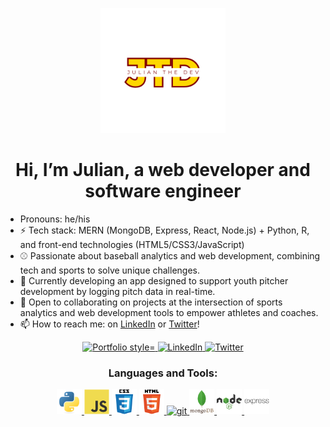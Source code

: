 <p align="center">
  <a target="_blank" href="https://julianthedev.netlify.app/">
  <img height="200"  alt="Julian Coleman Software Engineer" src="https://raw.githubusercontent.com/JColeman1550/JColeman1550/refs/heads/main/Black%20and%20Yellow%20Modern%20Monogram%20Logo%20(1).png">  
  </a>
</p>
<h1 align="center">Hi, I’m Julian, a web developer and software engineer </h1>
<ul>
  <li> Pronouns: he/his</li>
<li>⚡ Tech stack: MERN (MongoDB, Express, React, Node.js) + Python, R, and front-end technologies (HTML5/CSS3/JavaScript)</li>
<li>⚾ Passionate about baseball analytics and web development, combining tech and sports to solve unique challenges.</li>
<li>🌱 Currently developing an app designed to support youth pitcher development by logging pitch data in real-time.</li>
<li>💬 Open to collaborating on projects at the intersection of sports analytics and web development tools to empower athletes and coaches.</li>

  <li>📫 How to reach me: on <a href="https://www.linkedin.com/in/juliantcoleman/">LinkedIn</a> or <a href="https://x.com/Julian__TD">Twitter</a>!</li>
</ul>


<p align="center"> 
<a href="https://julianthedev.netlify.app/" target="_blank">
    <img src="https://img.shields.io/badge/Portfolio-rgb(128%2C0%2C0)?style=for-the-badge&logoColor=%23DDE4B7" alt="Portfolio style="border-radius: 10px;">
</a>
<a href="https://www.linkedin.com/in/juliantcoleman/">
    <img src="https://img.shields.io/badge/LinkedIn-rgb(255%2C215%2C0)?style=for-the-badge&logoColor=%23DDE4B7" alt="LinkedIn">
</a>
<a href="https://x.com/Julian__TD" target="_blank">
    <img src="https://img.shields.io/badge/Twitter/X-rgb(128%2C0%2C0)?style=for-the-badge&logoColor=%23DDE4B7" alt="Twitter">
</a>

</p>



<h3 align="center">Languages and Tools:</h3>
<p align="center"> 
  <a href="https://www.python.org" target="_blank" rel="noreferrer"> 
    <img src="https://raw.githubusercontent.com/devicons/devicon/master/icons/python/python-original.svg" alt="python" width="40" height="40"/> 
  </a> 
  <a href="https://developer.mozilla.org/en-US/docs/Web/JavaScript" target="_blank" rel="noreferrer"> 
    <img src="https://raw.githubusercontent.com/devicons/devicon/master/icons/javascript/javascript-original.svg" alt="javascript" width="40" height="40"/> 
  </a> 
  <a href="https://www.w3schools.com/css/" target="_blank" rel="noreferrer"> 
    <img src="https://raw.githubusercontent.com/devicons/devicon/master/icons/css3/css3-original-wordmark.svg" alt="css3" width="40" height="40"/> 
  </a> 
  <a href="https://www.w3.org/html/" target="_blank" rel="noreferrer"> 
    <img src="https://raw.githubusercontent.com/devicons/devicon/master/icons/html5/html5-original-wordmark.svg" alt="html5" width="40" height="40"/> 
  </a> 
  <a href="https://git-scm.com/" target="_blank" rel="noreferrer"> 
    <img src="https://www.vectorlogo.zone/logos/git-scm/git-scm-icon.svg" alt="git" width="40" height="40"/> 
  </a>
  <a href="https://www.mongodb.com/" target="_blank" rel="noreferrer">
    <img src="https://raw.githubusercontent.com/devicons/devicon/master/icons/mongodb/mongodb-original-wordmark.svg" alt="MongoDB" width="40" height="40"/>
  </a>
  <a href="https://nodejs.org/en" target="_blank" rel="noreferrer">
    <img src="https://raw.githubusercontent.com/devicons/devicon/master/icons/nodejs/nodejs-original-wordmark.svg" alt="Node.js" width="40" height="40"/>
  </a>
  <a href="https://expressjs.com/" target="_blank" rel="noreferrer">
    <img src="https://raw.githubusercontent.com/devicons/devicon/master/icons/express/express-original-wordmark.svg" alt="Express.js" width="40" height="40"/>
  </a>
</p>


